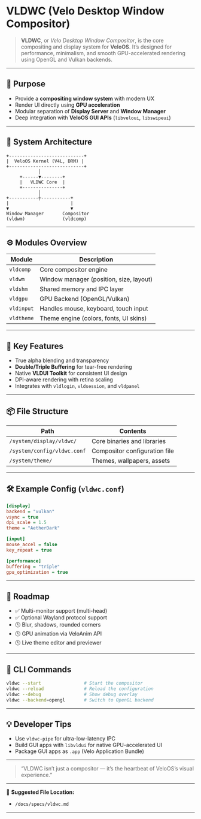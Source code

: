 # VLDWC (Velo Desktop Window Compositor)

> **VLDWC**, or *Velo Desktop Window Compositor*, is the core compositing and display system for **VeloOS**. It’s designed for performance, minimalism, and smooth GPU-accelerated rendering using OpenGL and Vulkan backends.

---

## 🎯 Purpose

- Provide a **compositing window system** with modern UX
- Render UI directly using **GPU acceleration**
- Modular separation of **Display Server** and **Window Manager**
- Deep integration with **VeloOS GUI APIs** (`libveloui`, `libswipeui`)

---

## 🧩 System Architecture

```text
+----------------------------+
|  VeloOS Kernel (V4L, DRM) |
+----------------------------+
            │
     +------▼--------+
     |   VLDWC Core  |
     +---------------+
            │
+-----------┼-----------+
|                       |
▼                       ▼
Window Manager       Compositor
(vldwm)              (vldcomp)
````

---

## ⚙️ Modules Overview

| Module     | Description                             |
| ---------- | --------------------------------------- |
| `vldcomp`  | Core compositor engine                  |
| `vldwm`    | Window manager (position, size, layout) |
| `vldshm`   | Shared memory and IPC layer             |
| `vldgpu`   | GPU Backend (OpenGL/Vulkan)             |
| `vldinput` | Handles mouse, keyboard, touch input    |
| `vldtheme` | Theme engine (colors, fonts, UI skins)  |

---

## 🚀 Key Features

* True alpha blending and transparency
* **Double/Triple Buffering** for tear-free rendering
* Native **VLDUI Toolkit** for consistent UI design
* DPI-aware rendering with retina scaling
* Integrates with `vldlogin`, `vldsession`, and `vldpanel`

---

## 📦 File Structure

| Path                        | Contents                      |
| --------------------------- | ----------------------------- |
| `/system/display/vldwc/`    | Core binaries and libraries   |
| `/system/config/vldwc.conf` | Compositor configuration file |
| `/system/theme/`            | Themes, wallpapers, assets    |

---

## 🛠️ Example Config (`vldwc.conf`)

```ini
[display]
backend = "vulkan"
vsync = true
dpi_scale = 1.5
theme = "AetherDark"

[input]
mouse_accel = false
key_repeat = true

[performance]
buffering = "triple"
gpu_optimization = true
```

---

## 🔮 Roadmap

* ✅ Multi-monitor support (multi-head)
* ✅ Optional Wayland protocol support
* 🕓 Blur, shadows, rounded corners
* 🕓 GPU animation via VeloAnim API
* 🕓 Live theme editor and previewer

---

## 🎉 CLI Commands

```bash
vldwc --start                # Start the compositor
vldwc --reload               # Reload the configuration
vldwc --debug                # Show debug overlay
vldwc --backend=opengl       # Switch to OpenGL backend
```

---

## 💡 Developer Tips

* Use `vldwc-pipe` for ultra-low-latency IPC
* Build GUI apps with `libvldui` for native GPU-accelerated UI
* Package GUI apps as `.app` (Velo Application Bundle)

---

> “VLDWC isn’t just a compositor — it’s the heartbeat of VeloOS’s visual experience.”

---

📄 **Suggested File Location:**

* `/docs/specs/vldwc.md`
---
